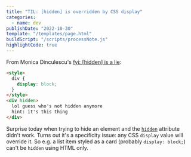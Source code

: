 ```yaml
---
title: "TIL: [hidden] is overridden by CSS display"
categories:
  - name: dev
publishDate: "2022-10-30"
template: "/templates/page.html"
buildScript: "/scripts/processNote.js"
highlightCode: true
---
```


From Monica Dinculescu's [fyi: [hidden] is a lie](https://meowni.ca/hidden.is.a.lie.html):

```html
<style>
  div {
    display: block;
  }
</style>
<div hidden>
  lol guess who's not hidden anymore
  hint: it's this thing
</div>
```

Surprise today when trying to hide an element and the [`hidden`](https://developer.mozilla.org/en-US/docs/Web/HTML/Global_attributes/hidden) attribute didn't work. Turns out it's a specificity issue: any CSS `display` value will override it. So e.g. a list item styled as a card (probably `display: block;`) can't be `hidden` using HTML only.
